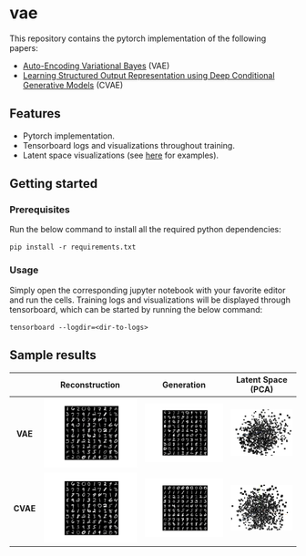 # vae

This repository contains the pytorch implementation of the following papers:
* [Auto-Encoding Variational Bayes](https://arxiv.org/abs/1312.6114) (VAE)
* [Learning Structured Output Representation using Deep Conditional Generative Models](https://papers.nips.cc/paper_files/paper/2015/hash/8d55a249e6baa5c06772297520da2051-Abstract.html) (CVAE)

## Features
* Pytorch implementation.
* Tensorboard logs and visualizations throughout training.
* Latent space visualizations (see [here](#sample-results) for examples).

## Getting started

### Prerequisites
Run the below command to install all the required python dependencies:
```
pip install -r requirements.txt
```

### Usage
Simply open the corresponding jupyter notebook with your favorite editor and run the cells. Training logs and visualizations will be displayed through tensorboard, which can be started by running the below command:
```
tensorboard --logdir=<dir-to-logs>
```

## Sample results

|                               | Reconstruction                         | Generation                           | Latent Space (PCA)                   |
|:-----------------------------:|:--------------------------------------:|:------------------------------------:|:------------------------------------:|
| **VAE**                       | ![](./res/images/vae-recon.png)        | ![](./res/images/vae-gen.png)        | ![](./res/images/vae-latent.png)     |
| **CVAE**                      | ![](./res/images/cvae-recon.png)       | ![](./res/images/cvae-gen.png)       | ![](./res/images/cvae-latent.png)    |

